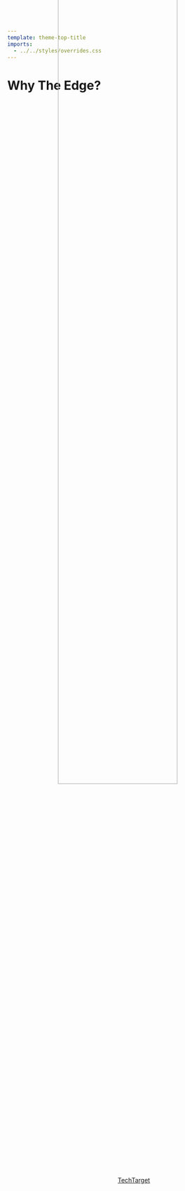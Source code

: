 ```yaml
---
template: theme-top-title
imports:
  - ../../styles/overrides.css
---
```


<style>
  p {
    text-align: center;
  }

  img {
    display: inline-block;
    margin: 10% auto 0!important;
    padding-bottom: 10%;
    transform: scale(1.5);
    width: 60%!important;
  }

  a {
    position: absolute;
    z-index: 2;
  }
</style>

# Why The Edge?

![cdn](/assets/cdn.png)

[TechTarget](https://www.techtarget.com/searchnetworking/definition/CDN-content-delivery-network)